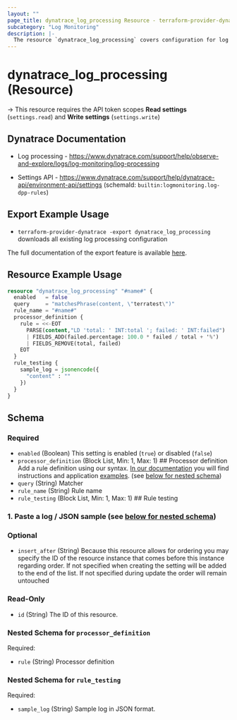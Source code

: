 ```yaml
---
layout: ""
page_title: dynatrace_log_processing Resource - terraform-provider-dynatrace"
subcategory: "Log Monitoring"
description: |-
  The resource `dynatrace_log_processing` covers configuration for log processing
---
```


# dynatrace_log_processing (Resource)

-> This resource requires the API token scopes **Read settings** (`settings.read`) and **Write settings** (`settings.write`)

## Dynatrace Documentation

- Log processing - https://www.dynatrace.com/support/help/observe-and-explore/logs/log-monitoring/log-processing

- Settings API - https://www.dynatrace.com/support/help/dynatrace-api/environment-api/settings (schemaId: `builtin:logmonitoring.log-dpp-rules`)

## Export Example Usage

- `terraform-provider-dynatrace -export dynatrace_log_processing` downloads all existing log processing configuration

The full documentation of the export feature is available [here](https://dt-url.net/h203qmc).

## Resource Example Usage

```terraform
resource "dynatrace_log_processing" "#name#" {
  enabled   = false
  query     = "matchesPhrase(content, \"terratest\")"
  rule_name = "#name#"
  processor_definition {
    rule = <<-EOT
      PARSE(content,"LD 'total: ' INT:total '; failed: ' INT:failed")
      | FIELDS_ADD(failed.percentage: 100.0 * failed / total + '%')
      | FIELDS_REMOVE(total, failed)
    EOT
  }
  rule_testing {
    sample_log = jsonencode({
      "content" : ""
    })
  }
}
```

<!-- schema generated by tfplugindocs -->
## Schema

### Required

- `enabled` (Boolean) This setting is enabled (`true`) or disabled (`false`)
- `processor_definition` (Block List, Min: 1, Max: 1) ## Processor definition
Add a rule definition using our syntax. [In our documentation](https://dt-url.net/8k03xm2) you will find instructions and application [examples](https://dt-url.net/m24305t). (see [below for nested schema](#nestedblock--processor_definition))
- `query` (String) Matcher
- `rule_name` (String) Rule name
- `rule_testing` (Block List, Min: 1, Max: 1) ## Rule testing
### 1. Paste a log / JSON sample (see [below for nested schema](#nestedblock--rule_testing))

### Optional

- `insert_after` (String) Because this resource allows for ordering you may specify the ID of the resource instance that comes before this instance regarding order. If not specified when creating the setting will be added to the end of the list. If not specified during update the order will remain untouched

### Read-Only

- `id` (String) The ID of this resource.

<a id="nestedblock--processor_definition"></a>
### Nested Schema for `processor_definition`

Required:

- `rule` (String) Processor definition


<a id="nestedblock--rule_testing"></a>
### Nested Schema for `rule_testing`

Required:

- `sample_log` (String) Sample log in JSON format.
 